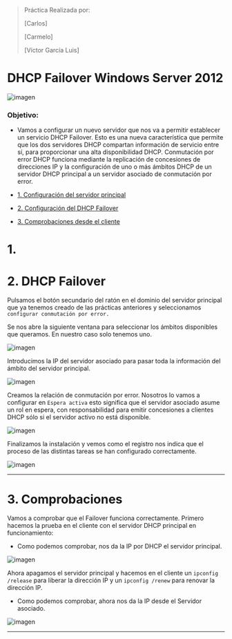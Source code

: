 ﻿
>Práctica Realizada por:
>
>[Carlos]
>
>[Carmelo]
>
>[Víctor García Luis]

# DHCP Failover Windows Server 2012

![imagen](img/01.png)

### Objetivo:

+ Vamos a configurar un nuevo servidor que nos va a permitir establecer un servicio DHCP Failover. Esto es una nueva característica que permite que los dos servidores DHCP compartan información de servicio entre sí, para proporcionar una alta disponibilidad DHCP.
Conmutación por error DHCP funciona mediante la replicación de concesiones de direcciones IP y la configuración de uno o más ámbitos DHCP de un servidor DHCP principal a un servidor asociado de conmutación por error.

- [1. Configuración del servidor principal](#1)

- [2. Configuración del DHCP Failover](#2)

- [3. Comprobaciones desde el cliente](#3)

# 1.                  <a name="1"></a>

# 2. DHCP Failover<a name="2"></a>

Pulsamos el botón secundario del ratón en el dominio del servidor principal que ya tenemos creado de las prácticas anteriores y seleccionamos `configurar conmutación por error.`

Se nos abre la siguiente ventana para seleccionar los ámbitos disponibles que queramos. En nuestro caso solo tenemos uno.

![imagen](img/amb2_conf_error.png)

Introducimos la IP del servidor asociado para pasar toda la información del ámbito del servidor principal.

![imagen](img/add_S2_Conm.png)

Creamos la relación de conmutación por error. Nosotros lo vamos a configurar en `Espera activa` esto significa que el servidor asociado asume un rol en espera, con responsabilidad para emitir concesiones a clientes DHCP sólo si el servidor activo no está disponible.

![imagen](img/failover_conf.png)

Finalizamos la instalación y vemos como el registro nos indica que el proceso de las distintas tareas se han configurado correctamente.

![imagen](img/conf_conm.png)

---

# 3. Comprobaciones<a name="3"></a>

Vamos a comprobar que el Failover funciona correctamente. Primero hacemos la prueba en el cliente con el servidor DHCP principal en funcionamiento:

+ Como podemos comprobar, nos da la IP por DHCP el servidor principal.

![imagen](img/dhcp_server_1.png)

Ahora apagamos el servidor principal y hacemos en el cliente un `ipconfig /release` para liberar la dirección IP y un `ipconfig /renew` para renovar la dirección IP.

+ Como podemos comprobar, ahora nos da la IP desde el Servidor asociado.

![imagen](img/2_servidor_dhcp.png)

---
